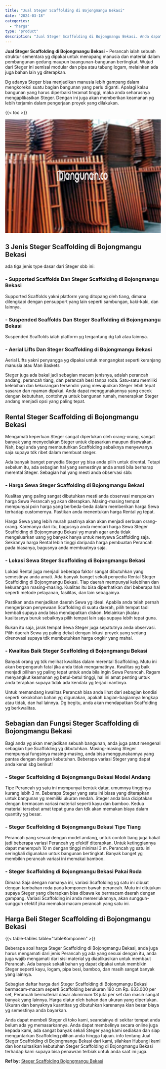 ```yaml
---
title: "Jual Steger Scaffolding di Bojongmangu Bekasi"
date: "2024-03-18"
categories: 
  - "harga"
type: "product"
description: "Jual Steger Scaffolding di Bojongmangu Bekasi. Anda dapat membeli Steger di toko kami, seandainya di sekitar tempat anda belum ada yg memasarkannya. Anda dap..."
---
```


**Jual Steger Scaffolding di Bojongmangu Bekasi** – Perancah ialah sebuah struktur sementara yg dipakai untuk menopang manusia dan material dalam pembangunan gedung maupun baangunan-bangunan bertingkat. Wujud dari Steger ini semisal modular dan pipa atau tabung logam, melainkan ada juga bahan lain yg diterapkan.

Dg adanya Steger bisa menjadikan manusia lebih gampang dalam mengkoreksi suatu bagian bangunan yang perlu diganti. Apalagi kalau bangunan yang harus diperbaiki teramat tinggi, maka anda seharusnya mengaplikasikan Steger. Dengan ini juga akan memberikan keamanan yg lebih terjamin dalam pengerjaan proyek yang dilakukan.

{{< toc >}}

![Jual Steger Scaffolding di Bojongmangu Bekasi](/images/sewa-scaffolding-steger-12.png)

## 3 Jenis Steger Scaffolding di Bojongmangu Bekasi

ada tiga jenis type dasar dari Steger sbb ini:

### \- Supported Scaffolds Dan Steger Scaffolding di Bojongmangu Bekasi

Supported Scaffolds yakni platform yang ditopang oleh tiang, dimana dilengkapi dengan pensupport yang lain seperti sambungan, kaki-kaki, dan lainnya.

### \- Suspended Scaffolds Dan Steger Scaffolding di Bojongmangu Bekasi

Suspended Scaffolds ialah platform yg tergantung dg tali atau lainnya.

### \- Aerial Lifts Dan Steger Scaffolding di Bojongmangu Bekasi

Aerial Lifts yakni penyangga yg dipakai untuk mengangkat seperti keranjang manusia atau Man Baskets

Steger juga ada bakal jadi sebagian macam jenisnya, adalah perancah andang, perancah tiang, dan perancah besi tanpa roda. Satu-satu memiliki kelebihan dan kekurangan tersendiri yang mewujudkan Steger lebih tepat sasaran dan nyaman dipakai. Anda dapat menggunakannya yang cocok dengan kebutuhan, contohnya untuk bangunan rumah, menerapkan Steger andang menjadi opsi yang paling tepat.

## Rental Steger Scaffolding di Bojongmangu Bekasi

Mengamati keperluan Steger sangat diperlukan oleh orang-orang, sangat banyak yang menyediakan Steger untuk dipasarkan maupun disewakan. Nah, bagi anda yang membutuhkan Scaffolding sebaiknya menyewanya saja supaya tdk ribet dalam membuat steger.

Ada banyak banget penyedia Steger yg bisa anda pilih untuk dirental. Tetapi sebelum itu, ada sebagian hal yang semestinya anda amati bila berharap merental Steger. Sebagian hal yang mesti anda observasi sbb:

### \- Harga Sewa Steger Scaffolding di Bojongmangu Bekasi

Kualitas yang paling sangat dibutuhkan mesti anda observasi merupakan harga Sewa Perancah yg akan diterapkan. Masing-masing tempat mempunyai poin harga yang berbeda-beda dalam memberikan harga Sewa terhadap customernya. Pastikan anda menentukan harga Rental yg tepat.

Harga Sewa yang lebih murah pastinya akan akan menjadi serbuan orang-orang. Karenanya dari itu, bagusnya anda mencari harga Sewa Steger Scaffolding di Bojongmangu Bekasi yg murah agar anda tidak mengeluarkan uang yg banyak hanya untuk menyewa Scaffolding saja. Sekiranya harga Rental lebih tinggi daripada harga pembuatan Perancah pada biasanya, bagusnya anda membuatnya saja.

### \- Lokasi Sewa Steger Scaffolding di Bojongmangu Bekasi

Lokasi Rental juga menjadi beberapa faktor sangat dibutuhkan yang semestinya anda amati. Ada banyak banget sekali penyedia Rental Steger Scaffolding di Bojongmangu Bekasi. Tiap daerah mempunyai kelebihan dan kekurangan masing-masing. Kualitas itu bisa diperhatikan dari beberapa hal seperti metode pelayanan, fasilitas, dan lain sebagainya.

Pastikan anda menjadikan daerah Sewa yg ideal. Apabila anda telah pernah mengerjakan penyewaan Scaffolding di suatu daerah, pilih tempat tadi kembali supaya anda bisa mendapatkan diskon. Melainkan jikalau kualitasnya buruk sebaiknya pilih tempat lain saja supaya lebih tepat guna.

Bukan itu saja, jarak tempat Sewa Steger juga sepatutnya anda observasi. Pilih daerah Sewa yg paling dekat dengan lokasi proyek yang sedang direnovasi supaya tdk membutuhkan harga ongkir yang mahal.

### \- Kwalitas Baik Steger Scaffolding di Bojongmangu Bekasi

Banyak orang yg tdk melihat kwalitas dalam merental Scaffolding. Mutu ini akan berpengaruh fatal jika anda tidak mengamatinya. Kwalitas yg baik menjadi pilihan yg paling tepat untuk anda bila ingin Sewa Perancah. Ragam menyangkut keamanan yg betul-betul tinggi, hal ini amat penting untuk anda terapkan supaya tidak ada kendala yg terjadi nantinya.

Untuk memandang kwalitas Perancah bisa anda lihat dari sebagian kondisi seperti kekokohan bahan yg digunakan, apakah bagian-bagiannya lengkap atau tidak, dan hal lainnya. Dg begitu, anda akan mendapatkan Scaffolding yg berkwalitas.

## Sebagian dan Fungsi Steger Scaffolding di Bojongmangu Bekasi

Bagi anda yg akan menjadikan sebuah bangunan, anda juga patut mengenal sebagian tipe Scaffolding yg dibutuhkan. Masing-masing Steger mempunyai fungsinya masing-masing, anda bisa menggunakannya yang pantas dengan dengan kebutuhan. Beberapa variasi Steger yang dapat anda kenal sbg berikut!

### \- Steger Scaffolding di Bojongmangu Bekasi Model Andang

Tipe Perancah yg satu ini mempunyai bentuk datar, umumnya tingginya kurang lebih 3 m. Beberapa Steger yang satu ini biasa yang diterapkan untuk bangunan yg memiliki ukuran rendah. Steger anda bisa diciptakan dengan bermacam variasi material seperti kayu dan bamboo. Kedua material tersebut amat tepat guna dan tdk akan memakan biaya dalam quantity yg besar.

### \- Steger Scaffolding di Bojongmangu Bekasi Tipe Tiang

Perancah yang sesuai dengan model andang, untuk contoh tiang juga bakal jadi beberapa variasi Perancah yg efektif diterapkan. Untuk ketinggiannya dapat menempuh 10 m dengan tinggi minimal 3 m. Perancah yg satu ini seringkali digunakan untuk bangunan bertingkat. Banyak banget yg membikin perancah variasi ini memakai bamboo.

### \- Steger Scaffolding di Bojongmangu Bekasi Pakai Roda

Dimana Saja dengan namanya ini, variasi Scaffolding yg satu ini dibuat dengan tambahan roda pada komponen bawah perancah. Mutu ini ditujukan supaya Steger yang diterapkan bisa dibawa ke bermacam daerah dengan gampang. Variasi Scaffolding ini anda memerlukannya, akan sungguh-sungguh efektif jika memakai macam perancah yang satu ini.

## Harga Beli Steger Scaffolding di Bojongmangu Bekasi

{{< table-tables table="tableKomponen" >}}

Beberapa soal harga Steger Scaffolding di Bojongmangu Bekasi, anda juga harus mengamati dari jenis Perancah yg ada yang sesuai dengan itu, anda juga wajib mengamati dari sisi material yg diaplikasikan untuk membaut Perancah. Ada banyak sekali bahan yg dapat dipakai untuk membikin Steger seperti kayu, logam, pipa besi, bamboo, dan masih sangat banyak yang lainnya.

Sebagian daftar harga dari Steger Scaffolding di Bojongmangu Bekasi bermacam-macam seperti Scaffolding berukuran 190 cm Rp. 633.000 per set, Perancah bermaterial dasar aluminium 13 juta per set dan masih sangat banyak yang lainnya. Harga diatur oleh bahan dan ukuran yang diperlukan. Ukuran dan banyaknya kuantitas yg dibutuhkan karenanya kian besar biaya yg semestinya anda bayarkan.

Anda dapat membeli Steger di toko kami, seandainya di sekitar tempat anda belum ada yg memasarkannya. Anda dapat membelinya secara online juga kepada kami, ada sangat banyak sekali Steger yang kami sediakan dan siap mengantarkan Scaffolding pilihan anda hingga tujuan. info tentang Jual Steger Scaffolding di Bojongmangu Bekasi dari kami, silahkan Hubungi kami dan konsultasikan kebutuhan Steger Scaffolding di Bojongmangu Bekasi terhadap kami supaya bisa penawran terbiak untuk anda saat ini juga.

**Ref by:** [Steger Scaffolding Bojongmangu Bekasi](https://id.wikipedia.org/wiki/Steger)
